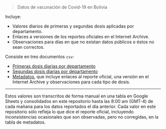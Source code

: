 > Datos de vacunación de Covid-19 en Bolivia

Incluye:

- Valores diarios de primeras y segundas dosis aplicadas por departamento.
- Enlaces a versiones de los reportes oficiales en el Internet Archive.
- Observaciones para días en que no existan datos públicos o éstos no sean correctos.

Consiste en tres documentos `csv`:

- [Primeras dosis diarias por departamento](https://github.com/mauforonda/vacunas/blob/master/datos/primera.csv)
- [Segundas dosis diarias por departamento](https://github.com/mauforonda/vacunas/blob/master/datos/segunda.csv)
- [Metadatos](https://github.com/mauforonda/vacunas/blob/master/datos/metadata.csv), que incluye enlaces al reporte oficial, una versión en el Internet Archive y observaciones para cada tipo de dosis.

---

Estos valores son transcritos de forma manual en una tabla en Google Sheets y consolidados en este repositorio hasta las 8:00 am (GMT-4) de cada mañana para los datos reportados el día anterior. Cada valor en este repositorio sólo refleja lo que dice el reporte oficial, incluyendo inconsistencias ocasionales que son observadas, pero no corregidas, en la tabla de metadatos.
